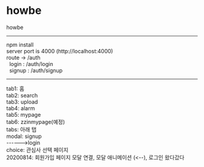 # howbe
howbe
<hr>
npm install<br>
server port is 4000 (http://localhost:4000)<br>
route -> /auth<br>
&nbsp;&nbsp;login : /auth/login<br>
&nbsp;&nbsp;signup : /auth/signup<br>

<hr>
tab1: 홈<br>
tab2: search<br>
tab3: upload<br>
tab4: alarm<br>
tab5: mypage<br>
tab6: zzinmypage(예정)<br>
tabs: 아래 탭<br>
modal: signup<br>
------>login<br>
choice: 관심사 선택 페이지<br>
20200814: 회원가입 페이지 모달 연결, 모달 애니메이션 (<--), 로그인 왔다갔다
